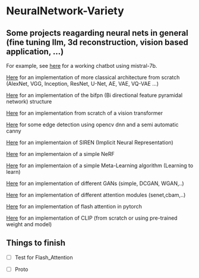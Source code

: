 

# NeuralNetwork-Variety

## Some projects reagarding neural nets in general (fine tuning llm, 3d reconstruction, vision based application, ...)

For example, see [here](https://github.com/toto-a/NeuralNet-Variety/tree/main/Mistral_streamlit) for a working chatbot using mistral-7b.

[Here](https://github.com/toto-a/NeuralNet-Variety/tree/main/Classic_Net) for an implementation of more classical architecture from scratch (AlexNet, VGG, Inception, ResNet, U-Net, AE, VAE, VQ-VAE ...)

[Here](https://github.com/toto-a/NeuralNet-Variety/tree/main/BiFPN) for an implementation of the bifpn (Bi directional feature pyramidal network) structure  

[Here](https://github.com/toto-a/NeuralNet-Variety/tree/main/ViT_scratch) for an implementation from scratch of a vision transformer

[Here](https://github.com/toto-a/NeuralNet-Variety/tree/main/Edge_detection) for some edge detection using opencv dnn and a semi automatic canny

[Here](https://github.com/toto-a/NeuralNet-Variety/tree/main/SIREN) for an implementaion of SIREN (Implicit Neural Representation)

[Here](https://github.com/toto-a/NeuralNet-Variety/tree/main/NeRF) for an implementaion of a simple NeRF

[Here](https://github.com/toto-a/NeuralNet-Variety/tree/main/Meta-Learning) for an implementaion of a simple Meta-Learning algorithm (Learning to learn)

[Here](https://github.com/toto-a/NeuralNet-Variety/tree/main/GANs) for an implementation of different GANs (simple, DCGAN, WGAN,..)

[Here](https://github.com/toto-a/NeuralNet-Variety/tree/main/Attention_Net) for an implementation of different attention modules (senet,cbam,..)

[Here](https://github.com/toto-a/NeuralNet-Variety/tree/main/Flash_Attention) for an implementation of flash attention in pytorch 

[Here](https://github.com/toto-a/NeuralNet-Variety/tree/main/CLIP) for an implementation of CLIP (from scratch or using pre-trained weight and model)

## Things to finish 

 - [ ] Test for Flash_Attention
 - [ ] Proto



